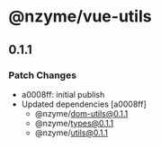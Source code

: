 # @nzyme/vue-utils

## 0.1.1

### Patch Changes

- a0008ff: initial publish
- Updated dependencies [a0008ff]
    - @nzyme/dom-utils@0.1.1
    - @nzyme/types@0.1.1
    - @nzyme/utils@0.1.1
